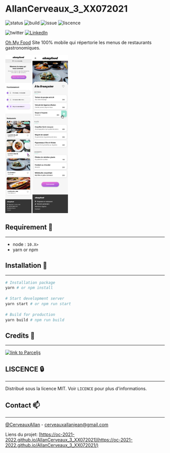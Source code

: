 # AllanCerveaux_3_XX072021

![status](https://img.shields.io/website?url=https%3A%2F%2Foc-2021-2022.github.io%2FAllanCerveaux_3_XX072021%2F)
![build](https://github.com/oc-2021-2022/AllanCerveaux_3_XX072021/actions/workflows/deploy-to-gh-pages.yml/badge.svg)
![issue](https://img.shields.io/github/issues/oc-2021-2022/AllanCerveaux_3_XX072021)
![liscence](https://img.shields.io/github/license/oc-2021-2022/AllanCerveaux_3_XX072021)

![twitter](https://img.shields.io/twitter/url?style=social&url=https%3A%2F%2Ftwitter.com%2FCerveauxAllan)
[![LinkedIn](https://img.shields.io/badge/LinkedIn-0077B5?style=for-the-badge&logo=linkedin&logoColor=white&style=flat-square)](https://www.linkedin.com/in/allancerveaux/)

[Oh My Food](https://oc-2021-2022.github.io/AllanCerveaux_3_XX072021/) Site 100% mobile qui répertorie les menus de restaurants gastronomiques.

<a href="https://github.com/oc-2021-2022/AllanCerveaux_3_XX072021/blob/master/maquettes/Accueil.png"><img src="./maquettes/Accueil.png" alt="Home Template" height="500" /></a>
<a href="https://github.com/oc-2021-2022/AllanCerveaux_3_XX072021/blob/master/maquettes/Menu%20-%20A╠Ç%20la%20franc╠ºaise.png"><img src="./maquettes/Menu%20-%20A╠Ç%20la%20franc╠ºaise.png" alt="Restaurant Template Example" height="500" /></a>

## Requirement 🧰 
___
- node : `10.X>`
- yarn or npm

## Installation 🚀
___
```bash
# Installation package
yarn # or npm install

# Start development server
yarn start # or npm run start

# Build for production
yarn build # npm run build

```

## Credits 📜
___
<a href="https://parceljs.org/"><img src="https://user-images.githubusercontent.com/19409/31321658-f6aed0f2-ac3d-11e7-8100-1587e676e0ec.png" alt="link to Parceljs" width=300 /></a>

## LISCENCE 🔒
___
Distribué sous la licence MIT. Voir `LICENCE` pour plus d'informations.

## Contact 📫
___
[@CerveauxAllan]("https://twitter.com/CerveauxAllan") - [cerveauxallanjean@gmail.com]("cerveauxallanjean@gmail.com")

Liens du projet: [https://oc-2021-2022.github.io/AllanCerveaux_3_XX072021](https://oc-2021-2022.github.io/AllanCerveaux_3_XX072021/)
